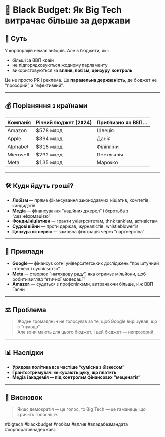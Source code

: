 # 💸 Black Budget: Як Big Tech витрачає більше за держави

## 🎯 Суть

У корпорацій немає виборів. Але є бюджети, які:
- більші за ВВП країн
- не підпорядковуються жодному парламенту
- використовуються на **вплив, лобізм, цензуру, контроль**

Це не просто PR і реклама. Це **паралельна державність**, де бюджет не “прозорий”, а “ефективний”.

---

## 💰 Порівняння з країнами

| Компанія     | Річний бюджет (2024) | Приблизно як ВВП…        |
|--------------|-----------------------|---------------------------|
| Amazon       | $578 млрд             | Швеція                    |
| Apple        | $394 млрд             | Данія                     |
| Alphabet     | $318 млрд             | Філіппіни                 |
| Microsoft    | $232 млрд             | Португалія                |
| Meta         | $135 млрд             | Марокко                   |

---

## 🛠 Куди йдуть гроші?

- **Лобізм** — пряме фінансування законодавчих ініціатив, комітетів, кандидатів
- **Медіа** — фінансування “надійних джерел” і боротьба з “дезінформацією”
- **Фонди/Ініціативи** — гранти університетам, think tank’ам, активістам
- **Судові війни** — проти держав, журналістів, whistleblower’ів
- **Цензура як сервіс** — замовна фільтрація через “партнерства”

---

## 📡 Приклади

- **Google** — фінансує сотні університетських досліджень “про штучний інтелект і суспільство”
- **Meta** — створює “наглядову раду”, яка отримує мільйони, щоб робити вигляд “етичної модерації”
- **Amazon** — судиться з профспілками, витрачаючи більше, ніж ВВП Гаяни

---

## ⚖️ Проблема

> Жоден громадянин не голосував за те, щоб Google вирішував, що є “правда”.  
> Але вони мають для цього бюджет. І цей бюджет — непрозорий.

---

## 📊 Наслідки

- **Урядова політика все частіше “сумісна з бізнесом”**
- **Грантоотримувачі не кусають руку, що платить**
- **Медіа і академія — під контролем фінансових “меценатів”**

---

## 🧠 Висновок

> Якщо демократія — це голос, то Big Tech — це гаманець, що кричить голосніше.

#bigtech #blackbudget #лобізм #вплив #владабезмандата #корпоративнадержава
